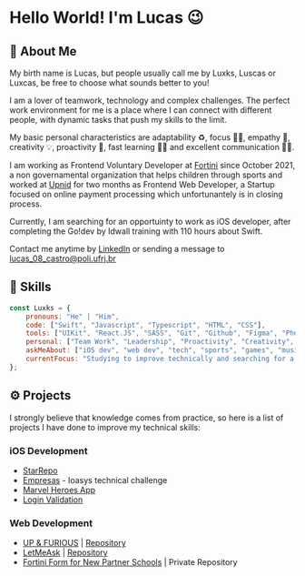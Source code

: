 # Hello World! I'm Lucas :wink:

## :wave: About Me

My birth name is Lucas, but people usually call me by Luxks, Luscas or Luxcas, be free to choose what sounds better to you!

I am a lover of teamwork, technology and complex challenges. The perfect work environment for me is a place where I can connect with different people, with dynamic tasks that push my skills to the limit.

My basic personal characteristics are adaptability ♻️, focus 👨‍💻, empathy 🤗, creativity 💡, proactivity 🚀, fast learning 🏃‍♂️ and excellent communication 🙋‍♂️.

I am working as Frontend Voluntary Developer at [Fortini](https://fortini.org.br/) since October 2021, a non governamental organization that helps children through sports and worked at [Upnid](https://upnid.com/) for two months as Frontend Web Developer, a Startup 
focused on online payment processing which unfortunantely is in closing process.

Currently, I am searching for an opportuinty to work as iOS developer, after completing the Go!dev by Idwall training with 110 hours about Swift.

Contact me anytime by [LinkedIn](https://www.linkedin.com/in/lucascastrorj/) or sending a message to lucas_08_castro@poli.ufrj.br

## 🚀 Skills

```javascript
const Luxks = {
    pronouns: "He" | "Him",
    code: ["Swift", "Javascript", "Typescript", "HTML", "CSS"],
    tools: ["UIKit", "React.JS", "SASS", "Git", "Github", "Figma", "Photoshop", "Notion"],
    personal: ["Team Work", "Leadership", "Proactivity", "Creativity", "Knowledge Transmission"],
    askMeAbout: ["iOS dev", "web dev", "tech", "sports", "games", "music"],
    currentFocus: "Studying to improve technically and searching for a job that offers daily challenges",
};
```

## ⚙️ Projects

I strongly believe that knowledge comes from practice, so here is a list of projects I have done to improve my technical skills:

### iOS Development
- [StarRepo](https://github.com/Pablo1Gustavo/StarRepo)
- [Empresas](https://bitbucket.org/ioasys/empresas-ios/src/master/) - Ioasys technical challenge
- [Marvel Heroes App](https://github.com/LuxksC/marvel-challenge)
- [Login Validation](https://github.com/LuxksC/idwall-go-dev-projects/tree/main/Desafios/LoginFormViewCode)

### Web Development
- [UP & FURIOUS](https://up-and-furious.web.app/) | [Repository](https://github.com/LuxksC/UpRace)
- [LetMeAsk](nlw06-letmeask-22071998.web.app/) | [Repository](https://github.com/LuxksC/React_NLW06)
- [Fortini Form for New Partner Schools](https://deploy-preview-3--escolafortini.netlify.app/) | Private Repository
